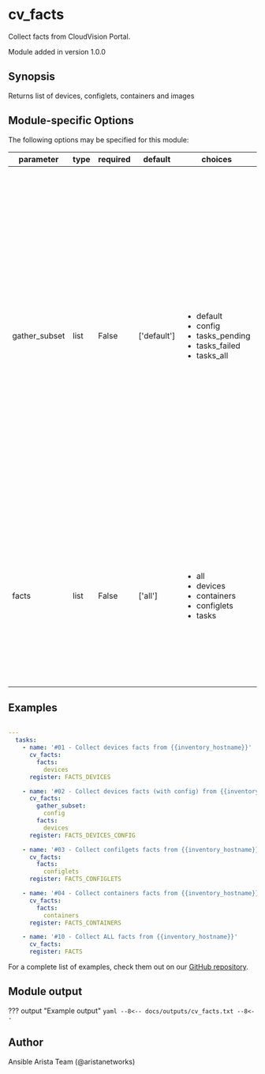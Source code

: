 <!--
  ~ Copyright (c) 2023-2025 Arista Networks, Inc.
  ~ Use of this source code is governed by the Apache License 2.0
  ~ that can be found in the LICENSE file.
  -->

# cv_facts

Collect facts from CloudVision Portal.

Module added in version 1.0.0
## Synopsis

Returns list of devices, configlets, containers and images

## Module-specific Options

The following options may be specified for this module:

| parameter | type | required | default | choices | comments |
| ------------- |-------------| ---------|----------- |--------- |--------- |
| gather_subset  |   list | False  |  ['default']  | <ul> <li>default</li>  <li>config</li>  <li>tasks_pending</li>  <li>tasks_failed</li>  <li>tasks_all</li> </ul> | When supplied, this argument will restrict the facts collected to a given subset.  Possible values for this argument include all, hardware, config, and interfaces. Can specify a list of values to include a larger subset. Values can also be used with an initial `!` to specify that a specific subset should not be collected. |
| facts  |   list | False  |  ['all']  | <ul> <li>all</li>  <li>devices</li>  <li>containers</li>  <li>configlets</li>  <li>tasks</li> </ul> | List of facts to retrieve from CVP. By default, cv_facts returns facts for devices, configlets, containers, and tasks. Using this parameter allows user to limit scope to a subset of information. |


## Examples

```yaml

---
  tasks:
    - name: '#01 - Collect devices facts from {{inventory_hostname}}'
      cv_facts:
        facts:
          devices
      register: FACTS_DEVICES

    - name: '#02 - Collect devices facts (with config) from {{inventory_hostname}}'
      cv_facts:
        gather_subset:
          config
        facts:
          devices
      register: FACTS_DEVICES_CONFIG

    - name: '#03 - Collect confilgets facts from {{inventory_hostname}}'
      cv_facts:
        facts:
          configlets
      register: FACTS_CONFIGLETS

    - name: '#04 - Collect containers facts from {{inventory_hostname}}'
      cv_facts:
        facts:
          containers
      register: FACTS_CONTAINERS

    - name: '#10 - Collect ALL facts from {{inventory_hostname}}'
      cv_facts:
      register: FACTS

```

For a complete list of examples, check them out on our [GitHub repository](https://github.com/aristanetworks/ansible-cvp/tree/devel/ansible_collections/arista/cvp/examples).

## Module output

??? output "Example output"
    ```yaml
    --8<--
    docs/outputs/cv_facts.txt
    --8<--
    ```

## Author

Ansible Arista Team (@aristanetworks)
